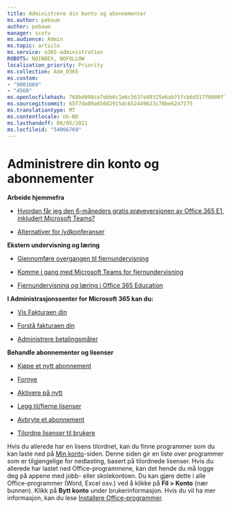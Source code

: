 ```yaml
---
title: Administrere din konto og abonnementer
ms.author: pebaum
author: pebaum
manager: scotv
ms.audience: Admin
ms.topic: article
ms.service: o365-administration
ROBOTS: NOINDEX, NOFOLLOW
localization_priority: Priority
ms.collection: Adm_O365
ms.custom:
- "9001669"
- "4560"
ms.openlocfilehash: 768bd098ca7ebb6c1e6c5637e80325e6ab71fcb6d517f8600f7a42f00db478c8
ms.sourcegitcommit: b5f7da89a650d2915dc652449623c78be6247175
ms.translationtype: MT
ms.contentlocale: nb-NO
ms.lasthandoff: 08/05/2021
ms.locfileid: "54066769"
---
```

# <a name="manage-your-account-and-subscriptions"></a>Administrere din konto og abonnementer

**Arbeide hjemmefra**
- [Hvordan får jeg den 6-måneders gratis prøveversjonen av Office 365 E1, inkludert Microsoft Teams?](https://docs.microsoft.com/MicrosoftTeams/e1-trial-license)

- [Alternativer for lydkonferanser](https://docs.microsoft.com/alchemyinsights/options-for-audio-conferencing)

**Ekstern undervisning og læring**

- [Gjennomføre overgangen til fjernundervisning](https://www.microsoft.com/education/remote-learning)

- [Komme i gang med Microsoft Teams for fjernundervisning](https://docs.microsoft.com/MicrosoftTeams/remote-learning-edu)

- [Fjernundervisning og læring i Office 365 Education](https://docs.microsoft.com/MicrosoftTeams/remote-learning-edu)

**I Administrasjonssenter for Microsoft 365 kan du:** 

- [Vis Fakturaen din](https://docs.microsoft.com/microsoft-365/commerce/billing-and-payments/view-your-bill-or-invoice) 

- [Forstå fakturaen din](https://docs.microsoft.com/microsoft-365/commerce/billing-and-payments/understand-your-invoice)

- [Administrere betalingsmåter](https://docs.microsoft.com/microsoft-365/commerce/billing-and-payments/manage-payment-methods)

**Behandle abonnementer og lisenser** 

- [Kjøpe et nytt abonnement](https://docs.microsoft.com/microsoft-365/commerce/subscriptions/upgrade-to-different-plan)

- [Fornye](https://docs.microsoft.com/microsoft-365/commerce/subscriptions/renew-your-subscription) 

- [Aktivere på nytt](https://docs.microsoft.com/microsoft-365/commerce/subscriptions/reactivate-your-subscription)

- [Legg til/fjerne lisenser](https://docs.microsoft.com/microsoft-365/commerce/licenses/buy-licenses)

- [Avbryte et abonnement](https://docs.microsoft.com/microsoft-365/commerce/subscriptions/cancel-your-subscription)

- [Tilordne lisenser til brukere](https://docs.microsoft.com/microsoft-365/admin/manage/assign-licenses-to-users)

Hvis du allerede har en lisens tilordnet, kan du finne programmer som du kan laste ned på [Min konto](https://portal.office.com/account/#installs)-siden. Denne siden gir en liste over programmer som er tilgjengelige for nedlasting, basert på tilordnede lisenser. Hvis du allerede har lastet ned Office-programmene, kan det hende du må logge deg på appene med jobb- eller skolekontoen. Du kan gjøre dette i alle Office-programmer (Word, Excel osv.) ved å klikke på **Fil > Konto** (nær bunnen). Klikk på **Bytt konto** under brukerinformasjon. Hvis du vil ha mer informasjon, kan du lese [Installere Office-programmer](https://docs.microsoft.com/microsoft-365/admin/setup/install-applications). 

